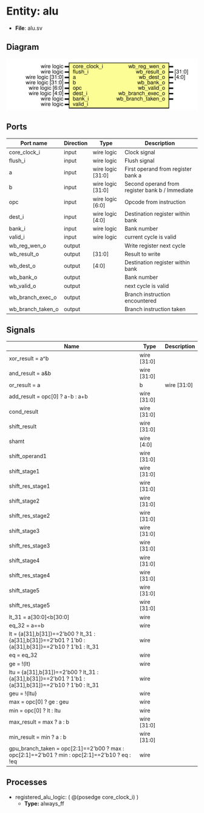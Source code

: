 
# Entity: alu 
- **File**: alu.sv

## Diagram
![Diagram](alu.svg "Diagram")
## Ports

| Port name         | Direction | Type              | Description                                     |
| ----------------- | --------- | ----------------- | ----------------------------------------------- |
| core_clock_i      | input     | wire logic        | Clock signal                                    |
| flush_i           | input     | wire logic        | Flush signal                                    |
| a                 | input     | wire logic [31:0] | First operand from register bank a              |
| b                 | input     | wire logic [31:0] | Second operand from register bank b / Immediate |
| opc               | input     | wire logic [6:0]  | Opcode from instruction                         |
| dest_i            | input     | wire logic [4:0]  | Destination register within bank                |
| bank_i            | input     | wire logic        | Bank number                                     |
| valid_i           | input     | wire logic        | current cycle is valid                          |
| wb_reg_wen_o      | output    |                   | Write register next cycle                       |
| wb_result_o       | output    | [31:0]            | Result to write                                 |
| wb_dest_o         | output    | [4:0]             | Destination register within bank                |
| wb_bank_o         | output    |                   | Bank number                                     |
| wb_valid_o        | output    |                   | next cycle is valid                             |
| wb_branch_exec_o  | output    |                   | Branch instruction encountered                  |
| wb_branch_taken_o | output    |                   | Branch instruction taken                        |

## Signals

| Name                                                                                                   | Type        | Description |
| ------------------------------------------------------------------------------------------------------ | ----------- | ----------- |
| xor_result = a^b                                                                                       | wire [31:0] |             |
| and_result = a&b                                                                                       | wire [31:0] |             |
| or_result =  a|b                                                                                       | wire [31:0] |             |
| add_result = opc[0] ? a-b : a+b                                                                        | wire [31:0] |             |
| cond_result                                                                                            | wire [31:0] |             |
| shift_result                                                                                           | wire [31:0] |             |
| shamt                                                                                                  | wire [4:0]  |             |
| shift_operand1                                                                                         | wire [31:0] |             |
| shift_stage1                                                                                           | wire [31:0] |             |
| shift_res_stage1                                                                                       | wire [31:0] |             |
| shift_stage2                                                                                           | wire [31:0] |             |
| shift_res_stage2                                                                                       | wire [31:0] |             |
| shift_stage3                                                                                           | wire [31:0] |             |
| shift_res_stage3                                                                                       | wire [31:0] |             |
| shift_stage4                                                                                           | wire [31:0] |             |
| shift_res_stage4                                                                                       | wire [31:0] |             |
| shift_stage5                                                                                           | wire [31:0] |             |
| shift_res_stage5                                                                                       | wire [31:0] |             |
| lt_31 = a[30:0]<b[30:0]                                                                                | wire        |             |
| eq_32 = a==b                                                                                           | wire        |             |
| lt = {a[31],b[31]}==2'b00 ? lt_31 : {a[31],b[31]}==2'b01 ? 1'b0 : {a[31],b[31]}==2'b10 ? 1'b1 : lt_31  | wire        |             |
| eq = eq_32                                                                                             | wire        |             |
| ge = !(lt)                                                                                             | wire        |             |
| ltu = {a[31],b[31]}==2'b00 ? lt_31 : {a[31],b[31]}==2'b01 ? 1'b1 : {a[31],b[31]}==2'b10 ? 1'b0 : lt_31 | wire        |             |
| geu = !{ltu}                                                                                           | wire        |             |
| max = opc[0] ? ge : geu                                                                                | wire        |             |
| min = opc[0] ? lt : ltu                                                                                | wire        |             |
| max_result = max ? a : b                                                                               | wire [31:0] |             |
| min_result = min ? a : b                                                                               | wire [31:0] |             |
| gpu_branch_taken = opc[2:1]==2'b00 ? max : opc[2:1]==2'b01 ? min : opc[2:1]==2'b10 ? eq : !eq          | wire        |             |

## Processes
- registered_alu_logic: ( @(posedge core_clock_i) )
  - **Type:** always_ff
